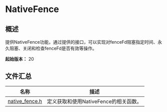 # NativeFence
<!--Kit: ArkGraphics 2D-->
<!--Subsystem: Graphics-->
<!--Owner: @Flix-fangyang; @BruceXu; @ding-panyun-->
<!--Designer: @conan13234-->
<!--Tester: @nobuggers-->
<!--Adviser: @ge-yafang-->
## 概述

提供NativeFence功能，通过提供的接口，可以实现对fenceFd阻塞指定时间、永久阻塞、关闭和检查fenceFd是否有效等操作。

**起始版本：** 20

## 文件汇总

| 名称                                     | 描述                                  |
| ---------------------------------------- | ------------------------------------- |
| [native_fence.h](capi-native-fence-h.md) | 定义获取和使用NativeFence的相关函数。 |